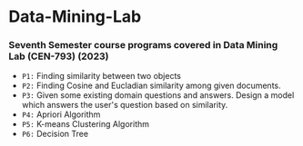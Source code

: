 # Data-Mining-Lab

### Seventh Semester course programs covered in Data Mining Lab (CEN-793) (2023)

- `P1:` Finding similarity between two objects
- `P2:` Finding Cosine and Eucladian similarity among given documents.
- `P3:` Given some existing domain questions and answers. Design a model which answers the user's question based on similarity.
- `P4:` Apriori Algorithm
- `P5:` K-means Clustering Algorithm
- `P6:` Decision Tree